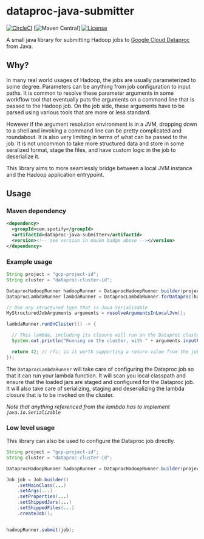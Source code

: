 # dataproc-java-submitter

[![CircleCI](https://circleci.com/gh/spotify/dataproc-java-submitter/tree/master.svg?style=shield)](https://circleci.com/gh/spotify/dataproc-java-submitter)
[![Maven Central](https://img.shields.io/maven-central/v/com.spotify/dataproc-java-submitter.svg)]
[![License](https://img.shields.io/github/license/spotify/dataproc-java-submitter.svg)](LICENSE.txt)

A small java library for submitting Hadoop jobs to [Google Cloud Dataproc] from Java.

## Why?

In many real world usages of Hadoop, the jobs are usually parameterized to some degree.
Parameters can be anything from job configuration to input paths. It is common to resolve
these parameter arguments in some workflow tool that eventually puts the arguments on a
command line that is passed to the Hadoop job. On the job side, these arguments have to be
parsed using various tools that are more or less standard.

However if the argument resolution environment is in a JVM, dropping down to a shell and
invoking a command line can be pretty complicated and roundabout. It is also very limiting in
terms of what can be passed to the job. It is not uncommon to take more structured data and
store in some seralized format, stage the files, and have custom logic in the job to
deserialize it.

This library aims to more seamlessly bridge between a local JVM instance and the Hadoop
application entrypoint.

## Usage

### Maven dependency

```xml
<dependency>
  <groupId>com.spotify</groupId>
  <artifactId>dataproc-java-submitter</artifactId>
  <version><!-- see version in maven badge above --></version>
</dependency>
```

### Example usage

```java
String project = "gcp-project-id";
String cluster = "dataproc-cluster-id";

DataprocHadoopRunner hadoopRunner = DataprocHadoopRunner.builder(project, cluster).build();
DataprocLambdaRunner lambdaRunner = DataprocLambdaRunner.forDataproc(hadoopRunner);

// Use any structured type that is Java Serializable
MyStructuredJobArguments arguments = resolveArgumentsInLocalJvm();

lambdaRunner.runOnCluster(() -> {

  // This lambda, including its closure will run on the Dataproc cluster
  System.out.println("Running on the cluster, with " + arguments.inputPaths());

  return 42; // rfc: is it worth supporting a return value from the job?
});
```

The `DataprocLambdaRunner` will take care of configuring the Dataproc job so that it can
run your lambda function. It will scan you local classpath and ensure that the loaded 
jars are staged and configured for the Dataproc job. It will also take care of serializing,
staging and deserializing the lambda closure that is to be invoked on the cluster.

_Note that anything referenced from the lambda has to implement `java.io.Serializable`_

### Low level usage

This library can also be used to configure the Dataproc job directly.

```java
String project = "gcp-project-id";
String cluster = "dataproc-cluster-id";

DataprocHadoopRunner hadoopRunner = DataprocHadoopRunner.builder(project, cluster).build();

Job job = Job.builder()
    .setMainClass(...)
    .setArgs(...)
    .setProperties(...)
    .setShippedJars(...)
    .setShippedFiles(...)
    .createJob();


hadoopRunner.submit(job);
```

[Google Cloud Dataproc]: https://cloud.google.com/dataproc/
